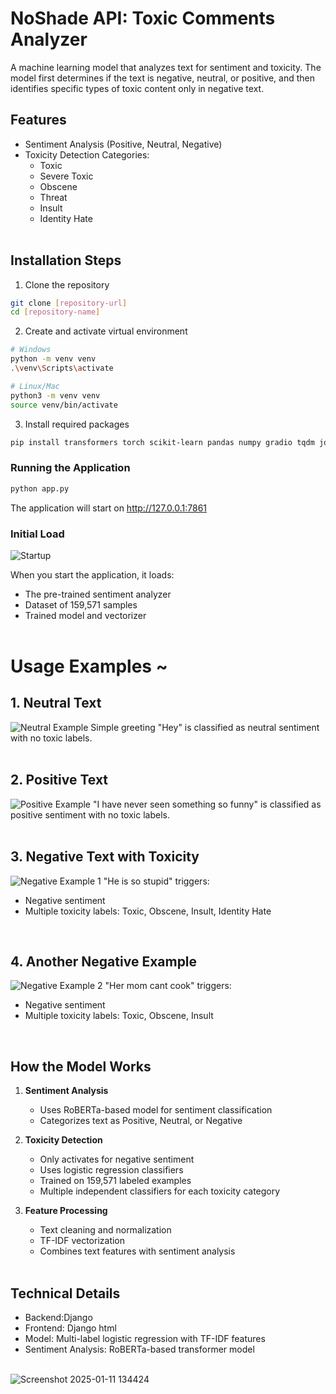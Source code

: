 # NoShade API: Toxic Comments Analyzer

A machine learning model that analyzes text for sentiment and toxicity. The model first determines if the text is negative, neutral, or positive, and then identifies specific types of toxic content only in negative text.

## Features
- Sentiment Analysis (Positive, Neutral, Negative)
- Toxicity Detection Categories:
  - Toxic
  - Severe Toxic
  - Obscene
  - Threat
  - Insult
  - Identity Hate
<br/><br/>

## Installation Steps

1. Clone the repository
```bash
git clone [repository-url]
cd [repository-name]
```

2. Create and activate virtual environment
```bash
# Windows
python -m venv venv
.\venv\Scripts\activate

# Linux/Mac
python3 -m venv venv
source venv/bin/activate
```

3. Install required packages
```bash
pip install transformers torch scikit-learn pandas numpy gradio tqdm joblib
```

### Running the Application
```bash
python app.py
```
The application will start on http://127.0.0.1:7861

### Initial Load
![Startup](https://github.com/user-attachments/assets/5448d79d-464b-4d08-af8f-979e58d06b14)

When you start the application, it loads:
- The pre-trained sentiment analyzer
- Dataset of 159,571 samples
- Trained model and vectorizer
<br/><br/>


# Usage Examples ~

## 1. **Neutral Text**
![Neutral Example](https://github.com/user-attachments/assets/a40c515b-8d64-4751-8c64-d2f309c01812)
Simple greeting "Hey" is classified as neutral sentiment with no toxic labels.
<br/><br/>

## 2. **Positive Text**
![Positive Example](https://github.com/user-attachments/assets/c9b00506-f195-4062-82c3-cb9584345441)
"I have never seen something so funny" is classified as positive sentiment with no toxic labels.
<br/><br/>

## 3. **Negative Text with Toxicity**
![Negative Example 1](https://github.com/user-attachments/assets/f62daeb1-81fa-432d-994b-9c48201661d3)
"He is so stupid" triggers:
- Negative sentiment
- Multiple toxicity labels: Toxic, Obscene, Insult, Identity Hate
<br/>

## 4. **Another Negative Example**
![Negative Example 2](https://github.com/user-attachments/assets/85ab63a9-da7b-47be-a347-6d0de3ce7a89)
"Her mom cant cook" triggers:
- Negative sentiment
- Multiple toxicity labels: Toxic, Obscene, Insult
<br/>

## How the Model Works

1. **Sentiment Analysis**
   - Uses RoBERTa-based model for sentiment classification
   - Categorizes text as Positive, Neutral, or Negative

2. **Toxicity Detection**
   - Only activates for negative sentiment
   - Uses logistic regression classifiers
   - Trained on 159,571 labeled examples
   - Multiple independent classifiers for each toxicity category

3. **Feature Processing**
   - Text cleaning and normalization
   - TF-IDF vectorization
   - Combines text features with sentiment analysis
<br/><br/>

## Technical Details
- Backend:Django
- Frontend: Django html
- Model: Multi-label logistic regression with TF-IDF features
- Sentiment Analysis: RoBERTa-based transformer model
<br/><br/>

![Screenshot 2025-01-11 134424](https://github.com/user-attachments/assets/950167a3-dcdd-419f-94cc-301be950a1c8)
